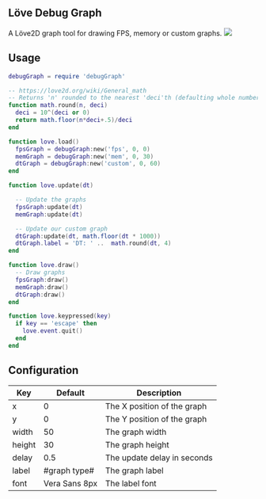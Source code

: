 Löve Debug Graph
------------------

A Löve2D graph tool for drawing FPS, memory or custom graphs.
![](http://i.imgur.com/YiliXZQ.png)

## Usage

```lua
debugGraph = require 'debugGraph'

-- https://love2d.org/wiki/General_math
-- Returns 'n' rounded to the nearest 'deci'th (defaulting whole numbers).
function math.round(n, deci)
  deci = 10^(deci or 0)
  return math.floor(n*deci+.5)/deci
end

function love.load()
  fpsGraph = debugGraph:new('fps', 0, 0)
  memGraph = debugGraph:new('mem', 0, 30)
  dtGraph = debugGraph:new('custom', 0, 60)
end

function love.update(dt)

  -- Update the graphs
  fpsGraph:update(dt)
  memGraph:update(dt)

  -- Update our custom graph
  dtGraph:update(dt, math.floor(dt * 1000))
  dtGraph.label = 'DT: ' ..  math.round(dt, 4)
end

function love.draw()
  -- Draw graphs
  fpsGraph:draw()
  memGraph:draw()
  dtGraph:draw()
end

function love.keypressed(key)
  if key == 'escape' then
    love.event.quit()
  end
end
```

## Configuration

Key      | Default       | Description
---------|---------------|----------------------------
x        | 0             | The X position of the graph
y        | 0             | The Y position of the graph
width    | 50            | The graph width
height   | 30            | The graph height
delay    | 0.5           | The update delay in seconds
label    | #graph type#  | The graph label
font     | Vera Sans 8px | The label font
